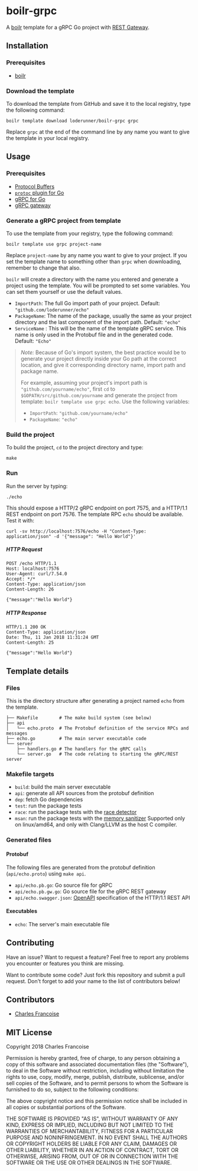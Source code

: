 # boilr-grpc

A [boilr](https://github.com/tmrts/boilr) template for a gRPC Go project with [REST Gateway](https://github.com/grpc-ecosystem/grpc-gateway).

## Installation

### Prerequisites

* [boilr](https://github.com/tmrts/boilr)

### Download the template

To download the template from GitHub and save it to the local registry, type the following command:

```shell
boilr template download loderunner/boilr-grpc grpc
```

Replace `grpc` at the end of the command line by any name you want to give the template in your local registry.

## Usage

### Prerequisites

* [Protocol Buffers](https://developers.google.com/protocol-buffers/)
* [`protoc` plugin for Go](https://github.com/golang/protobuf)
* [gRPC for Go](https://grpc.io/docs/quickstart/go.html)
* [gRPC gateway](https://github.com/grpc-ecosystem/grpc-gateway)

### Generate a gRPC project from template

To use the template from your registry, type the following command:

```shell
boilr template use grpc project-name
```

Replace `project-name` by any name you want to give to your project. If you set the template name to something other than `grpc` when downloading, remember to change that also.

`boilr` will create a directory with the name you entered and generate a project using the template. You will be prompted to set some variables. You can set them yourself or use the default values.

* `ImportPath`: The full Go import path of your project. Default: `"github.com/loderunner/echo"`
* `PackageName`: The name of the package, usually the same as your project directory and the last component of the import path. Default: `"echo"`
* `ServiceName` : This will be the name of the template gRPC service. This name is only used in the Protobuf file and in the generated code. Default: `"Echo"`

> _Note:_ Because of Go's import system, the best practice would be to generate your project directly inside your Go path at the correct location, and give it corresponding directory name, import path and package name.
>
> For example, assuming your project's import path is `"github.com/yourname/echo"`, first `cd` to `$GOPATH/src/github.com/yourname` and generate the project from template: `boilr template use grpc echo`. Use the following variables:
>
> * `ImportPath`: `"github.com/yourname/echo"`
> * `PackageName`: `"echo"`

### Build the project

To build the project, `cd` to the project directory and type:

```shell
make
```

### Run

Run the server by typing:

```shell
./echo
```

This should expose a HTTP/2 gRPC endpoint on port 7575, and a HTTP/1.1 REST endpoint on port 7576. The template RPC `echo` should be available. Test it with:

```shell
curl -sv http://localhost:7576/echo -H "Content-Type: application/json" -d '{"message": "Hello World"}'
```

##### HTTP Request

```
POST /echo HTTP/1.1
Host: localhost:7576
User-Agent: curl/7.54.0
Accept: */*
Content-Type: application/json
Content-Length: 26

{"message":"Hello World"}
```

##### HTTP Response

```
HTTP/1.1 200 OK
Content-Type: application/json
Date: Thu, 11 Jan 2018 11:31:24 GMT
Content-Length: 25

{"message":"Hello World"}
```

## Template details

### Files

This is the directory structure after generating a project named `echo` from the template.

```
├── Makefile        # The make build system (see below)
├── api
│   └── echo.proto  # The Protobuf definition of the service RPCs and messages
├── echo.go         # The main server executable code
└── server
    ├── handlers.go # The handlers for the gRPC calls
    └── server.go   # The code relating to starting the gRPC/REST server
```

### Makefile targets

* `build`: build the main server executable
* `api`: generate all API sources from the protobuf definition
* `dep`: fetch Go dependencies
* `test`: run the package tests
* `race`: run the package tests with the [race detector](https://golang.org/doc/articles/race_detector.html)
* `msan`: run the package tests with the [memory sanitizer](https://golang.org/cmd/go/#hdr-Compile_packages_and_dependencies) Supported only on linux/amd64, and only with Clang/LLVM as the host C compiler.

### Generated files

#### Protobuf

The following files are generated from the protobuf definition (`api/echo.proto`) using `make api`.

* `api/echo.pb.go`: Go source file for gRPC
* `api/echo.pb.gw.go`: Go source file for the gRPC REST gateway
* `api/echo.swagger.json`: [OpenAPI](https://github.com/OAI/OpenAPI-Specification) specification of the HTTP/1.1 REST API

#### Executables

* `echo`: The server's main executable file

## Contributing

Have an issue? Want to request a feature? Feel free to report any problems you encounter or features you think are missing.

Want to contribute some code? Just fork this repository and submit a pull request. Don't forget to add your name to the list of contributors below!

## Contributors

* [Charles Francoise](https://github.com/loderunner)

## MIT License

Copyright 2018 Charles Francoise

Permission is hereby granted, free of charge, to any person obtaining a copy
of this software and associated documentation files (the "Software"), to deal
in the Software without restriction, including without limitation the rights
to use, copy, modify, merge, publish, distribute, sublicense, and/or sell
copies of the Software, and to permit persons to whom the Software is
furnished to do so, subject to the following conditions:

The above copyright notice and this permission notice shall be included in all
copies or substantial portions of the Software.

THE SOFTWARE IS PROVIDED "AS IS", WITHOUT WARRANTY OF ANY KIND, EXPRESS OR
IMPLIED, INCLUDING BUT NOT LIMITED TO THE WARRANTIES OF MERCHANTABILITY,
FITNESS FOR A PARTICULAR PURPOSE AND NONINFRINGEMENT. IN NO EVENT SHALL THE
AUTHORS OR COPYRIGHT HOLDERS BE LIABLE FOR ANY CLAIM, DAMAGES OR OTHER
LIABILITY, WHETHER IN AN ACTION OF CONTRACT, TORT OR OTHERWISE, ARISING FROM,
OUT OF OR IN CONNECTION WITH THE SOFTWARE OR THE USE OR OTHER DEALINGS IN THE
SOFTWARE.